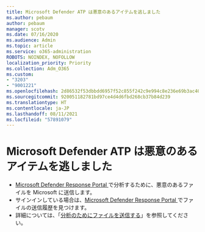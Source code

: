 ```yaml
---
title: Microsoft Defender ATP は悪意のあるアイテムを逃しました
ms.author: pebaum
author: pebaum
manager: scotv
ms.date: 07/16/2020
ms.audience: Admin
ms.topic: article
ms.service: o365-administration
ROBOTS: NOINDEX, NOFOLLOW
localization_priority: Priority
ms.collection: Adm_O365
ms.custom:
- "3203"
- "9001221"
ms.openlocfilehash: 2d86532f53dbbdd6957f52c855f242c9e994c8e236e69b3ac40800e4bce97d85
ms.sourcegitcommit: 920051182781bd97ce4d4d6fbd268cb37b84d239
ms.translationtype: HT
ms.contentlocale: ja-JP
ms.lasthandoff: 08/11/2021
ms.locfileid: "57891079"
---
```

# <a name="microsoft-defender-atp-missed-a-malicious-item"></a>Microsoft Defender ATP は悪意のあるアイテムを逃しました

- [Microsoft Defender Response Portal ](https://www.microsoft.com/wdsi/filesubmission/)で分析するために、悪意のあるファイルを Microsoft に送信します。 
- サインインしている場合は、[Microsoft Defender Response Portal ](https://www.microsoft.com/wdsi/submissionhistory)でファイルの送信履歴を見つけます。
- 詳細については、「[分析のためにファイルを送信する](https://docs.microsoft.com/windows/security/threat-protection/intelligence/submission-guide)」を参照してください。
